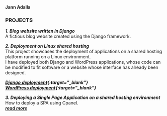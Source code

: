 #### Jann Adalla
### <b>PROJECTS</b>

***1. Blog website written in Django*** <br>
A fictious blog website created using the Django framework. <br>



***2. Deployment on Linux shared hosting*** <br>
This project showcases the deployment of applications on a shared hosting platform running on a Linux environment. <br>
I have deployed both Django and WordPress applications, whose code can be modified to fit software or a website whose interface has already been designed. 

***[Django deployment](https://froebelschool.co.ke/django){:target="_blank"}*** <br>
***[WordPress deployment](https://froebelschool.co.ke/wordpress){:target="_blank"}***



***3. Deploying a Single Page Application on a shared hosting environment*** <br>
How to deploy a SPA using Cpanel. <br>
***[read more](https://jr000010.github.io/frontend/SPAonCpanel/)***


